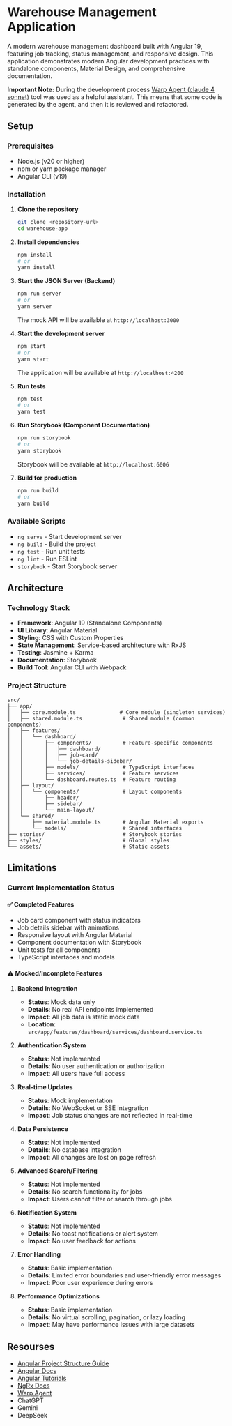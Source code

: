# Warehouse Management Application

A modern warehouse management dashboard built with Angular 19, featuring job tracking, status management, and responsive design. This application demonstrates modern Angular development practices with standalone components, Material Design, and comprehensive documentation.

**Important Note:** During the development process [Warp Agent (claude 4 sonnet)](https://www.warp.dev/) tool was used as a helpful assistant. This means that some code is generated by the agent, and then it is reviewed and refactored.

## Setup

### Prerequisites

- Node.js (v20 or higher)
- npm or yarn package manager
- Angular CLI (v19)

### Installation

1. **Clone the repository**
   ```bash
   git clone <repository-url>
   cd warehouse-app
   ```

2. **Install dependencies**
   ```bash
   npm install
   # or
   yarn install
   ```

3. **Start the JSON Server (Backend)**
   ```bash
   npm run server
   # or
   yarn server
   ```
   The mock API will be available at `http://localhost:3000`

4. **Start the development server**
   ```bash
   npm start
   # or
   yarn start
   ```
   The application will be available at `http://localhost:4200`

4. **Run tests**
   ```bash
   npm test
   # or
   yarn test
   ```

5. **Run Storybook (Component Documentation)**
   ```bash
   npm run storybook
   # or
   yarn storybook
   ```
   Storybook will be available at `http://localhost:6006`

6. **Build for production**
   ```bash
   npm run build
   # or
   yarn build
   ```

### Available Scripts

- `ng serve` - Start development server
- `ng build` - Build the project
- `ng test` - Run unit tests
- `ng lint` - Run ESLint
- `storybook` - Start Storybook server

## Architecture

### Technology Stack

- **Framework**: Angular 19 (Standalone Components)
- **UI Library**: Angular Material
- **Styling**: CSS with Custom Properties
- **State Management**: Service-based architecture with RxJS
- **Testing**: Jasmine + Karma
- **Documentation**: Storybook
- **Build Tool**: Angular CLI with Webpack

### Project Structure

```
src/
├── app/
│   ├── core.module.ts              # Core module (singleton services)
│   ├── shared.module.ts             # Shared module (common components)
│   ├── features/
│   │   └── dashboard/
│   │       ├── components/          # Feature-specific components
│   │       │   ├── dashboard/
│   │       │   ├── job-card/
│   │       │   └── job-details-sidebar/
│   │       ├── models/              # TypeScript interfaces
│   │       ├── services/            # Feature services
│   │       └── dashboard.routes.ts  # Feature routing
│   ├── layout/
│   │   └── components/              # Layout components
│   │       ├── header/
│   │       ├── sidebar/
│   │       └── main-layout/
│   └── shared/
│       ├── material.module.ts       # Angular Material exports
│       └── models/                  # Shared interfaces
├── stories/                         # Storybook stories
├── styles/                          # Global styles
└── assets/                          # Static assets
```

## Limitations

### Current Implementation Status

#### ✅ **Completed Features**
- Job card component with status indicators
- Job details sidebar with animations
- Responsive layout with Angular Material
- Component documentation with Storybook
- Unit tests for all components
- TypeScript interfaces and models

#### ⚠️ **Mocked/Incomplete Features**

1. **Backend Integration**
   - **Status**: Mock data only
   - **Details**: No real API endpoints implemented
   - **Impact**: All job data is static mock data
   - **Location**: `src/app/features/dashboard/services/dashboard.service.ts`

2. **Authentication System**
   - **Status**: Not implemented
   - **Details**: No user authentication or authorization
   - **Impact**: All users have full access

3. **Real-time Updates**
   - **Status**: Mock implementation
   - **Details**: No WebSocket or SSE integration
   - **Impact**: Job status changes are not reflected in real-time

4. **Data Persistence**
   - **Status**: Not implemented
   - **Details**: No database integration
   - **Impact**: All changes are lost on page refresh

5. **Advanced Search/Filtering**
   - **Status**: Not implemented
   - **Details**: No search functionality for jobs
   - **Impact**: Users cannot filter or search through jobs

6. **Notification System**
   - **Status**: Not implemented
   - **Details**: No toast notifications or alert system
   - **Impact**: No user feedback for actions

7. **Error Handling**
   - **Status**: Basic implementation
   - **Details**: Limited error boundaries and user-friendly error messages
   - **Impact**: Poor user experience during errors

8. **Performance Optimizations**
   - **Status**: Basic implementation
   - **Details**: No virtual scrolling, pagination, or lazy loading
   - **Impact**: May have performance issues with large datasets

## Resourses 
-	[Angular Project Structure Guide](https://medium.com/@dragos.atanasoae_62577/angular-project-structure-guide-small-medium-and-large-projects-e17c361b2029)
-	[Angular Docs](https://angular.dev/overview)
-	[Angular Tutorials](https://angular.dev/tutorials)
-	[NgRx Docs](https://ngrx.io/docs)
-	[Warp Agent](https://www.warp.dev/)
-	ChatGPT
-	Gemini
-	DeepSeek
